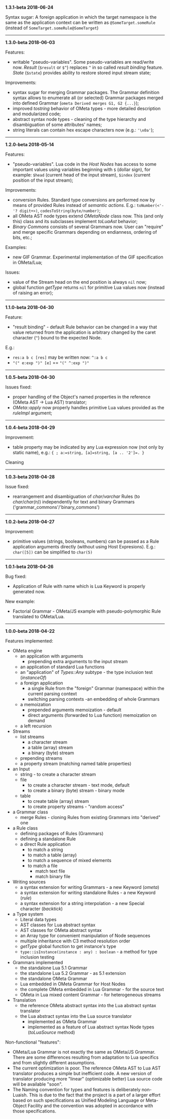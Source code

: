 
**1.3.1-beta 2018-06-24**

Syntax sugar:
A foreign application in which the target namespace is the same as the application context can be written as `@SomeTarget.someRule` (instead of `SomeTarget.someRule@SomeTarget`)
___

**1.3.0-beta 2018-06-03**

Features:
- writable "pseudo-variables". Some pseudo-variables are read/write now. *Result* (`$result` or `$^`) replaces `^` in so called *result binding* feature. *State* (`$state`) provides ability to restore stored input stream state;

Improvements:
- syntax sugar for merging Grammar packages. The Grammar definition syntax allows to enumerate all (or selected) Grammar packages merged into defined Grammar (`ometa Derived merges G1, G2 {...}`);
- improved *tostring* behavior of OMeta types - more detailed description and modularized code;
- abstract syntax node types - cleaning of the type hierarchy and disambiguation of some attributes' names;
- string literals can contain hex escape characters now (e.g.: `'\x0a'`);
___

**1.2.0-beta 2018-05-14**

Features:
- "pseudo-variables". Lua code in the *Host Nodes* has access to some important values using variables beginning with `$` (dollar sign), for example: `$head` (current head of the input stream), `$index` (current position of the input stream);

Improvements:
- conversion Rules. Standard type conversions are performed now by means of provided Rules instead of *semantic actions*. E.g.: `toNumber(<'-'? digit+>)`, `codesToString(byte/number)`;
- all OMeta AST node types extend *OMetaNode* class now. This (and only this) class and its subclasses implement *toLuaAst* behavior;
- *Binary Commons* consists of several Grammars now. User can "require" and merge specific Grammars depending on endianness, ordering of bits, etc.;

Examples:
- new GIF Grammar. Experimental implementation of the GIF specification in OMeta/Lua;

Issues:
- value of the Stream head on the end position is always `nil` now;
- global function *getType* returns `nil` for primitive Lua values now (instead of raising an error);
___

**1.1.0-beta 2018-04-30**

Feature:
- "result binding" - default Rule behavior can be changed in a way that value returned from the application is arbitrary changed by the caret character (`^`) bound to the expected Node.

E.g.: 
- `res:a b c [res]` may be written now: `^:a b c`
- `"(" e:exp ")" [e]` == `"(" ^:exp ")"`
___
**1.0.5-beta 2018-04-30**

Issues fixed:
- proper handling of the Object's named properties in the reference (OMeta AST -> Lua AST) translator;
- *OMeta::apply* now properly handles primitive Lua values provided as the *ruleImpl* argument;
___
**1.0.4-beta 2018-04-29**

Improvement:
- table property may be indicated by any Lua expression now (not only by static name), e.g.: `{ ; a:=string, [a]=string, [a .. '2']=. }`

Cleaning
___
**1.0.3-beta 2018-04-28**

Issue fixed:
- rearrangement and disambiguation of *char*/*varchar* Rules (to *char*/*char(n)*) independently for text and binary Grammars ('grammar_commons'/'binary_commons')
___
**1.0.2-beta 2018-04-27**

Improvement:
- primitive values (strings, booleans, numbers) can be passed as a Rule application arguments directly (without using Host Expresions). E.g.: `char([5])` can be simplified to `char(5)`
___
**1.0.1-beta 2018-04-26**

Bug fixed:
- Application of Rule with name which is Lua Keyword is properly generated now.

New example:
- Factorial Grammar - OMeta/JS example with pseudo-polymorphic Rule translated to OMeta/Lua.
___
**1.0.0-beta 2018-04-22**

Features implemented:
- OMeta engine
  - an application with arguments
    - prepending extra arguments to the input stream
  - an application of standard Lua functions
  - an "application" of *Types::Any* subtype - the type inclusion test (*instanceOf*)
  - a foreign application
    - a single Rule from the "foreign" Grammar (namespace) within the current parsing context
    - switching parsing contexts -an embedding of whole Grammars
  - a memoization
    - prepended arguments memoization - default
    - direct arguments (forwarded to Lua function) memoization on demand
  - a left recursion
- Streams
  - list streams
    - a character stream
    - a table (array) stream
    - a binary (byte) stream
  - prepending streams
  - a property stream (matching named table properties)
- an Input
  - string - to create a character stream
  - file
    - to create a character stream - text mode, default
    - to create a binary (byte) stream - binary mode
  - table
    - to create table (array) stream
    - to create property streams - "random access"
- a Grammar class
  - merge Rules - cloning Rules from existing Grammars into "derived" one
- a Rule class
  - defining packages of Rules (Grammars)
  - defining a standalone Rule
  - a direct Rule application
    - to match a string
    - to match a table (array)
    - to match a sequence of mixed elements
    - to match a file
      - match text file
      - match binary file
- Writing sources
  - a syntax extension for writing Grammars - a new Keyword (*ometa*)
  - a syntax extension for writing standalone Rules - a new Keyword (*rule*)
  - a syntax extension for a string interpolation - a new Special character (*backtick*)
- a Type system
  - Literal data types
  - AST classes for Lua abstract syntax
  - AST classes for OMeta abstract syntax
  - an Array type for convenient manipulation of Node sequences
  - multiple inheritance with C3 method resolution order
  - *getType* global function to get instance's type
  - `type::isInstance(instance : any) : boolean` - a method for type inclusion testing
- Grammars implemented
  - the standalone Lua 5.1 Grammar
  - the standalone Lua 5.2 Grammar - as 5.1 extension
  - the standalone OMeta Grammar
  - Lua embedded in OMeta Grammar for Host Nodes
  - the complete OMeta embedded in Lua Grammar - for the source text
  - OMeta in Lua mixed content Grammar - for heterogeneous streams
- Translation
  - the reference OMeta abstract syntax into the Lua abstract syntax translator
  - the Lua abstract syntax into the Lua source translator
    - implemented as OMeta Grammar
    - implemented as a feature of Lua abstract syntax Node types (*toLuaSource* method)

Non-functional "features":
- OMeta/Lua Grammar is not exactly the same as OMeta/JS Grammar. There are some differences resulting from adaptation to Lua specifics and from slightly different assumptions.
- The current optimization is poor. The reference OMeta AST to Lua AST translator produces a simple but inefficient code. A new version of translator producing more "linear" (optimizable better) Lua source code will be available "soon".
- The Naming convention for types and features is deliberately non-Luaish. This is due to the fact that the project is a part of a larger effort based on such specifications as Unified Modeling Language or Meta-Object Facility and the convention was adopted in accordance with those specifications.
